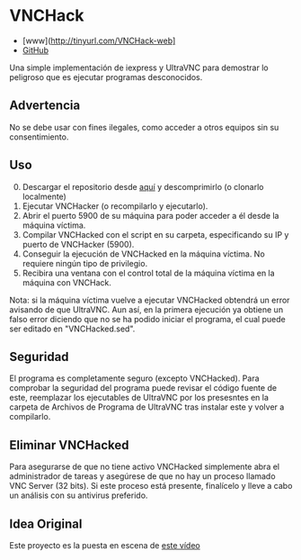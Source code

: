 # VNCHack

- [www](http://tinyurl.com/VNCHack-web]
- [GitHub](http://tinyurl.com/VNCHack)

 Una simple implementación de iexpress y UltraVNC para demostrar lo peligroso que es ejecutar programas desconocidos.
 
 ## Advertencia
 
 No se debe usar con fines ilegales, como acceder a otros equipos sin su consentimiento.

 ## Uso
 
 0. Descargar el repositorio desde [aquí](http://tinyurl.com/VNCHack-download) y descomprimirlo (o clonarlo localmente)
 1. Ejecutar VNCHacker (o recompilarlo y ejecutarlo).
 2. Abrir el puerto 5900 de su máquina para poder acceder a él desde la máquina víctima.
 3. Compilar VNCHacked con el script en su carpeta, especificando su IP y puerto de VNCHacker (5900).
 4. Conseguir la ejecución de VNCHacked en la máquina víctima. No requiere ningún tipo de privilegio.
 5. Recibira una ventana con el control total de la máquina víctima en la máquina con VNCHack.
 
 Nota: si la máquina víctima vuelve a ejecutar VNCHacked obtendrá un error avisando de que UltraVNC. Aun así, en la primera ejecución ya obtiene un falso error diciendo que no se ha podido iniciar el programa, el cual puede ser editado en "VNCHacked.sed".
 
 ## Seguridad
 
 El programa es completamente seguro (excepto VNCHacked). Para comprobar la seguridad del programa puede revisar el código fuente de este, reemplazar los ejecutables de UltraVNC por los presesntes en la carpeta de Archivos de Programa de UltraVNC tras instalar este y volver a compilarlo.
 
 ## Eliminar VNCHacked
 
 Para asegurarse de que no tiene activo VNCHacked simplemente abra el administrador de tareas y asegúrese de que no hay un proceso llamado VNC Server (32 bits). Si este proceso está presente, finalícelo y lleve a cabo un análisis con su antivirus preferido.
 
 ## Idea Original
 
 Este proyecto es la puesta en escena de [este vídeo](http://youtu.be/BysVax3MFe8)
